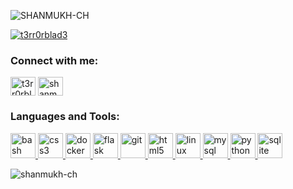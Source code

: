 <p align="left"> <img src="https://komarev.com/ghpvc/?username=SHANMUKH-CH&label=Profile%20views&color=0e75b6&style=flat" alt="SHANMUKH-CH" /> </p>

<p align="left"> <a href="https://twitter.com/t3rr0rblad3" target="blank"><img src="https://img.shields.io/twitter/follow/t3rr0rblad3?logo=twitter&style=for-the-badge" alt="t3rr0rblad3" /></a> </p>

<h3 align="left">Connect with me:</h3>
<p align="left">
<a href="https://twitter.com/t3rr0rblad3" target="blank"><img align="center" src="https://cdn.jsdelivr.net/npm/simple-icons@3.0.1/icons/twitter.svg" alt="t3rr0rblad3" height="30" width="40" /></a>
<a href="https://linkedin.com/in/shanmukh-ch-8397621b7" target="blank"><img align="center" src="https://cdn.jsdelivr.net/npm/simple-icons@3.0.1/icons/linkedin.svg" alt="shanmukh-ch-8397621b7" height="30" width="40" /></a>
</p>

<h3 align="left">Languages and Tools:</h3>
<p align="left"> <a href="https://www.gnu.org/software/bash/" target="_blank"> <img src="https://www.vectorlogo.zone/logos/gnu_bash/gnu_bash-icon.svg" alt="bash" width="40" height="40"/> </a> <a href="https://www.w3schools.com/css/" target="_blank"> <img src="https://devicons.github.io/devicon/devicon.git/icons/css3/css3-original-wordmark.svg" alt="css3" width="40" height="40"/> </a> <a href="https://www.docker.com/" target="_blank"> <img src="https://devicons.github.io/devicon/devicon.git/icons/docker/docker-original-wordmark.svg" alt="docker" width="40" height="40"/> </a> <a href="https://flask.palletsprojects.com/" target="_blank"> <img src="https://www.vectorlogo.zone/logos/pocoo_flask/pocoo_flask-icon.svg" alt="flask" width="40" height="40"/> </a> <a href="https://git-scm.com/" target="_blank"> <img src="https://www.vectorlogo.zone/logos/git-scm/git-scm-icon.svg" alt="git" width="40" height="40"/> </a> <a href="https://www.w3.org/html/" target="_blank"> <img src="https://devicons.github.io/devicon/devicon.git/icons/html5/html5-original-wordmark.svg" alt="html5" width="40" height="40"/> </a> <a href="https://www.linux.org/" target="_blank"> <img src="https://devicons.github.io/devicon/devicon.git/icons/linux/linux-original.svg" alt="linux" width="40" height="40"/> </a> <a href="https://www.mysql.com/" target="_blank"> <img src="https://devicons.github.io/devicon/devicon.git/icons/mysql/mysql-original-wordmark.svg" alt="mysql" width="40" height="40"/> </a> <a href="https://www.python.org" target="_blank"> <img src="https://devicons.github.io/devicon/devicon.git/icons/python/python-original.svg" alt="python" width="40" height="40"/> </a> <a href="https://www.sqlite.org/" target="_blank"> <img src="https://www.vectorlogo.zone/logos/sqlite/sqlite-icon.svg" alt="sqlite" width="40" height="40"/> </a> </p>

<p><img align="center" src="https://github-readme-stats.vercel.app/api/top-langs?username=shanmukh-ch&show_icons=true&locale=en&layout=compact" alt="shanmukh-ch" /></p>
